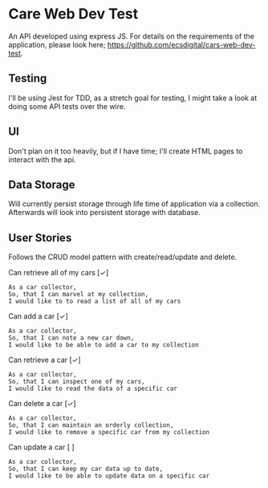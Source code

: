 # Care Web Dev Test

An API developed using express JS. For details on the requirements of the application,
please look here; https://github.com/ecsdigital/cars-web-dev-test.

## Testing

I'll be using Jest for TDD, as a stretch goal for testing, I might take a look
at doing some API tests over the wire.


## UI

Don't plan on it too heavily, but if I have time; I'll create HTML pages to
interact with the api.


## Data Storage

Will currently persist storage through life time of application via a collection.
Afterwards will look into persistent storage with database.


## User Stories

Follows the CRUD model pattern with create/read/update and delete.

Can retrieve all of my cars [✓]
```
As a car collector,
So, that I can marvel at my collection,
I would like to to read a list of all of my cars
```

Can add a car [✓]
```
As a car collector,
So, that I can note a new car down,
I would like to be able to add a car to my collection
```

Can retrieve a car [✓]
```
As a car collector,
So, that I can inspect one of my cars,
I would like to read the data of a specific car
```

Can delete a car [✓]
```
As a car collector,
So, that I can maintain an orderly collection,
I would like to remove a specific car from my collection
```

Can update a car [ ]
```
As a car collector,
So, that I can keep my car data up to date,
I would like to be able to update data on a specific car
```
